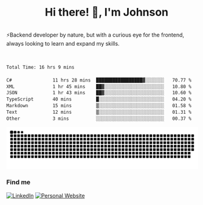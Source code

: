 <div id="user-content-toc">
  <ul align="center">
    <summary><h1 style="display: inline-block">Hi there! 👋, I'm Johnson</h1></summary>
  </ul>
</div>

⚡Backend developer by nature, but with a curious eye for the frontend, always looking to learn and expand my skills.

<br>


<!--START_SECTION:waka-->

```txt
Total Time: 16 hrs 9 mins

C#               11 hrs 28 mins  █████████████████▓░░░░░░░   70.77 %
XML              1 hr 45 mins    ██▓░░░░░░░░░░░░░░░░░░░░░░   10.80 %
JSON             1 hr 43 mins    ██▓░░░░░░░░░░░░░░░░░░░░░░   10.60 %
TypeScript       40 mins         █░░░░░░░░░░░░░░░░░░░░░░░░   04.20 %
Markdown         15 mins         ▒░░░░░░░░░░░░░░░░░░░░░░░░   01.58 %
Text             12 mins         ▒░░░░░░░░░░░░░░░░░░░░░░░░   01.31 %
Other            3 mins          ░░░░░░░░░░░░░░░░░░░░░░░░░   00.37 %
```

<!--END_SECTION:waka-->


<img  src="https://github.com/1999AZZAR/1999AZZAR/blob/main/resources/img/grid-snake.svg"
       alt="snake" /></a>

### Find me
<a href="https://www.linkedin.com/in/dusabe-johnson" target="_blank"><img src="https://img.shields.io/badge/LinkedIn-%230077B5.svg?&style=flat&logo=linkedin&logoColor=white" alt="LinkedIn"></a>
‎‎ [![Personal Website](https://img.shields.io/badge/visit-Johnson.rw-blue)](https://johnson.rw/)
